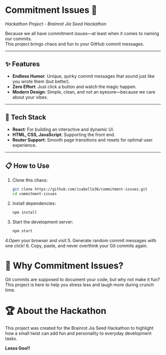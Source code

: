 # Commitment Issues 🚀  
*Hackathon Project - Brainrot Jia Seed Hackathon*  

Because we all have commitment issues—at least when it comes to naming our commits.  
This project brings chaos and fun to your GitHub commit messages.  

---

## ✨ Features  
- **Endless Humor**: Unique, quirky commit messages that sound just like you wrote them (but better).  
- **Zero Effort**: Just click a button and watch the magic happen.  
- **Modern Design**: Simple, clean, and not an eyesore—because we care about your vibes.  

---

## 🎨 Tech Stack  
- **React**: For building an interactive and dynamic UI.  
- **HTML, CSS, JavaScript**: Supporting the front end.  
- **Router Support**: Smooth page transitions and resets for optimal user experience.  
---


## 📋 How to Use  

1. Clone this chaos:  
    ```bash  
   git clone https://github.com/isabelle36/commitment-issues.git  
   cd commitment-issues  
2. Install dependencies:
   ```bash
   npm install
3. Start the development server:
   ```bash
   npm start
4.Open your browser and visit
5. Generate random commit messages with one click!
6. Copy, paste, and never overthink your Git commits again.

# 🤔 Why Commitment Issues?
Git commits are supposed to document your code, but why not make it fun?
This project is here to help you stress less and laugh more during crunch time.

# 🏆 About the Hackathon
This project was created for the Brainrot Jia Seed Hackathon to highlight how a small twist can add fun and personality to everyday development tasks.

**Lesss Goo!!**
